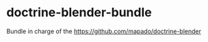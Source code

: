 doctrine-blender-bundle
=======================

Bundle in charge of the https://github.com/mapado/doctrine-blender
